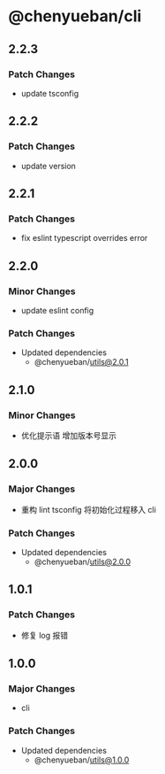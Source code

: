 # @chenyueban/cli

## 2.2.3

### Patch Changes

- update tsconfig

## 2.2.2

### Patch Changes

- update version

## 2.2.1

### Patch Changes

- fix eslint typescript overrides error

## 2.2.0

### Minor Changes

- update eslint config

### Patch Changes

- Updated dependencies
  - @chenyueban/utils@2.0.1

## 2.1.0

### Minor Changes

- 优化提示语 增加版本号显示

## 2.0.0

### Major Changes

- 重构 lint tsconfig 将初始化过程移入 cli

### Patch Changes

- Updated dependencies
  - @chenyueban/utils@2.0.0

## 1.0.1

### Patch Changes

- 修复 log 报错

## 1.0.0

### Major Changes

- cli

### Patch Changes

- Updated dependencies
  - @chenyueban/utils@1.0.0
